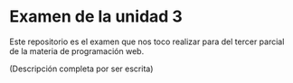 # Examen de la unidad 3
Este repositorio es el examen que nos toco realizar para del tercer parcial de la materia de programación web.

(Descripción completa por ser escrita)